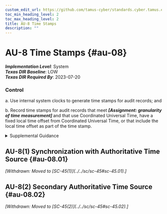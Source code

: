 ```yaml
---
custom_edit_url: https://github.com/tamus-cyber/standards.cyber.tamus.edu/tree/main/static/content/tamus.edu/TAMUS_profile.xml
toc_min_heading_level: 2
toc_max_heading_level: 2
title: AU-8 Time Stamps
description: ""
---
```


# AU-8 Time Stamps {#au-08}

_**Implementation Level**_: System\
_**Texas DIR Baseline**_: LOW\
_**Texas DIR Required By**_: 2023-07-20

### Control

a. Use internal system clocks to generate time stamps for audit records; and

b. Record time stamps for audit records that meet <strong> <em>[Assignment: granularity of time measurement]</em> </strong> and that use Coordinated Universal Time, have a fixed local time offset from Coordinated Universal Time, or that include the local time offset as part of the time stamp.

<details>
  <summary>Supplemental Guidance</summary>

Time stamps generated by the system include date and time. Time is commonly expressed in Coordinated Universal Time (UTC), a modern continuation of Greenwich Mean Time (GMT), or local time with an offset from UTC. Granularity of time measurements refers to the degree of synchronization between system clocks and reference clocks (e.g., clocks synchronizing within hundreds of milliseconds or tens of milliseconds). Organizations may define different time granularities for different system components. Time service can be critical to other security capabilities such as access control and identification and authentication, depending on the nature of the mechanisms used to support those capabilities.

</details>

## AU-8(1) Synchronization with Authoritative Time Source {#au-08.01}

<prop xmlns="http://csrc.nist.gov/ns/oscal/1.0" name="status" value="withdrawn">
               <em>[Withdrawn: Moved to [SC-45(1)](../../sc/sc-45#sc-45.01).]</em>
            </prop>
            

## AU-8(2) Secondary Authoritative Time Source {#au-08.02}

<prop xmlns="http://csrc.nist.gov/ns/oscal/1.0" name="status" value="withdrawn">
               <em>[Withdrawn: Moved to [SC-45(2)](../../sc/sc-45#sc-45.02).]</em>
            </prop>
            

